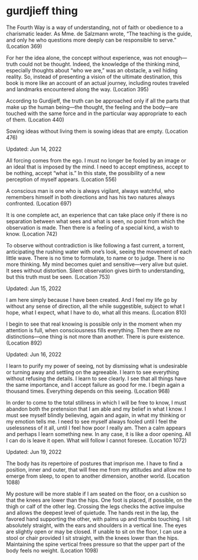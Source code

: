 # gurdjieff thing

The Fourth Way is a way of understanding, not of faith or obedience to a charismatic leader. As Mme. de Salzmann wrote, “The teaching is the guide, and only he who questions more deeply can be responsible to serve.” (Location 369)

For her the idea alone, the concept without experience, was not enough—truth could not be thought. Indeed, the knowledge of the thinking mind, especially thoughts about “who we are,” was an obstacle, a veil hiding reality. So, instead of presenting a vision of the ultimate destination, this book is more like an account of an actual journey, including routes traveled and landmarks encountered along the way. (Location 395)

According to Gurdjieff, the truth can be approached only if all the parts that make up the human being—the thought, the feeling and the body—are touched with the same force and in the particular way appropriate to each of them. (Location 440)

Sowing ideas without living them is sowing ideas that are empty. (Location 476)

Updated: Jun 14, 2022

All forcing comes from the ego. I must no longer be fooled by an image or an ideal that is imposed by the mind. I need to accept emptiness, accept to be nothing, accept “what is.” In this state, the possibility of a new perception of myself appears. (Location 556)

A conscious man is one who is always vigilant, always watchful, who remembers himself in both directions and has his two natures always confronted. (Location 697)

It is one complete act, an experience that can take place only if there is no separation between what sees and what is seen, no point from which the observation is made. Then there is a feeling of a special kind, a wish to know. (Location 742)

To observe without contradiction is like following a fast current, a torrent, anticipating the rushing water with one’s look, seeing the movement of each little wave. There is no time to formulate, to name or to judge. There is no more thinking. My mind becomes quiet and sensitive—very alive but quiet. It sees without distortion. Silent observation gives birth to understanding, but this truth must be seen. (Location 753)

Updated: Jun 15, 2022

I am here simply because I have been created. And I feel my life go by without any sense of direction, all the while suggestible, subject to what I hope, what I expect, what I have to do, what all this means. (Location 810)

I begin to see that real knowing is possible only in the moment when my attention is full, when consciousness fills everything. Then there are no distinctions—one thing is not more than another. There is pure existence. (Location 892)

Updated: Jun 16, 2022

I learn to purify my power of seeing, not by dismissing what is undesirable or turning away and settling on the agreeable. I learn to see everything without refusing the details. I learn to see clearly. I see that all things have the same importance, and I accept failure as good for me. I begin again a thousand times. Everything depends on this seeing. (Location 968)

In order to come to the total stillness in which I will be free to know, I must abandon both the pretension that I am able and my belief in what I know. I must see myself blindly believing, again and again, in what my thinking or my emotion tells me. I need to see myself always fooled until I feel the uselessness of it all, until I feel how poor I really am. Then a calm appears and perhaps I learn something new. In any case, it is like a door opening. All I can do is leave it open. What will follow I cannot foresee. (Location 1072)

Updated: Jun 19, 2022

The body has its repertoire of postures that imprison me. I have to find a position, inner and outer, that will free me from my attitudes and allow me to emerge from sleep, to open to another dimension, another world. (Location 1088)

My posture will be more stable if I am seated on the floor, on a cushion so that the knees are lower than the hips. One foot is placed, if possible, on the thigh or calf of the other leg. Crossing the legs checks the active impulse and allows the deepest level of quietude. The hands rest in the lap, the favored hand supporting the other, with palms up and thumbs touching. I sit absolutely straight, with the ears and shoulders in a vertical line. The eyes are slightly open or may be closed. If unable to sit on the floor, I can use a stool or chair provided I sit straight, with the knees lower than the hips. Maintaining the spine vertical frees pressure so that the upper part of the body feels no weight. (Location 1098)
